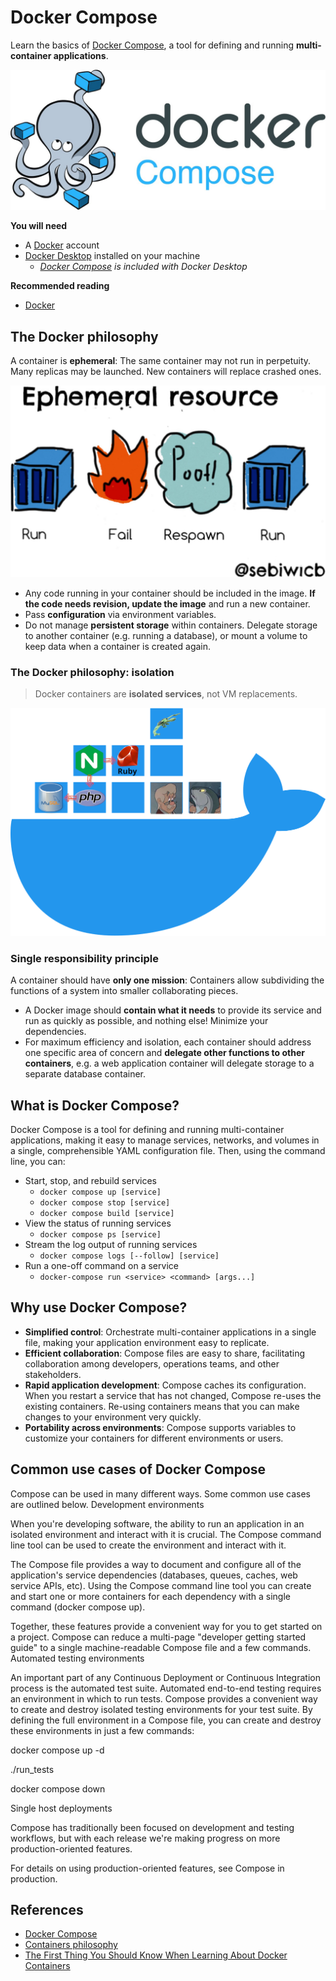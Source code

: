 # Docker Compose

<!-- slide-column -->

Learn the basics of [Docker Compose][docker-compose], a tool for defining and
running **multi-container applications**.

<!-- slide-include ../../BANNER.md -->

<!-- slide-column 60 -->

<img class="w100" src="./images/docker-compose.jpg" />

<!-- slide-container -->

**You will need**

* A [Docker][docker] account
* [Docker Desktop][docker-desktop] installed on your machine
  * *[Docker Compose][docker-compose] is included with Docker Desktop*

**Recommended reading**

* [Docker](../docker/)

<!-- START doctoc -->
<!-- END doctoc -->



## The Docker philosophy

<!-- slide-column -->

A container is **ephemeral**: The same container may not run in perpetuity. Many
replicas may be launched. New containers will replace crashed ones.

<!-- slide-column 65 -->

<img class="w100" src="./images/ephemeral-resource.jpg" />

<!-- slide-container -->

* Any code running in your container should be included in the image. **If the
  code needs revision, update the image** and run a new container.
* Pass **configuration** via environment variables.
* Do not manage **persistent storage** within containers. Delegate storage to
  another container (e.g. running a database), or mount a volume to keep data
  when a container is created again.

### The Docker philosophy: isolation

> Docker containers are **isolated services**, not VM replacements.

<p class="center">
  <img class="w85" src="./images/docker-isolation.png" />
</p>

### Single responsibility principle

A container should have **only one mission**: Containers allow subdividing the
functions of a system into smaller collaborating pieces.

* A Docker image should **contain what it needs** to provide its service and run
  as quickly as possible, and nothing else! Minimize your dependencies.
* For maximum efficiency and isolation, each container should address one
specific area of concern and **delegate other functions to other containers**,
  e.g. a web application container will delegate storage to a separate database
  container.



## What is Docker Compose?

Docker Compose is a tool for defining and running multi-container applications,
making it easy to manage services, networks, and volumes in a single,
comprehensible YAML configuration file. Then, using the command line, you can:

* Start, stop, and rebuild services
  * `docker compose up [service]`
  * `docker compose stop [service]`
  * `docker compose build [service]`
* View the status of running services
  * `docker compose ps [service]`
* Stream the log output of running services
  * `docker compose logs [--follow] [service]`
* Run a one-off command on a service
  * `docker-compose run <service> <command> [args...]`

## Why use Docker Compose?

* **Simplified control**: Orchestrate multi-container applications in a single
  file, making your application environment easy to replicate.
* **Efficient collaboration**: Compose files are easy to share, facilitating
  collaboration among developers, operations teams, and other stakeholders.
* **Rapid application development**: Compose caches its configuration. When you
  restart a service that has not changed, Compose re-uses the existing
  containers. Re-using containers means that you can make changes to your
  environment very quickly.
* **Portability across environments**: Compose supports variables to customize
  your containers for different environments or users.

## Common use cases of Docker Compose

Compose can be used in many different ways. Some common use cases are outlined below.
Development environments

When you're developing software, the ability to run an application in an isolated environment and interact with it is crucial. The Compose command line tool can be used to create the environment and interact with it.

The Compose file provides a way to document and configure all of the application's service dependencies (databases, queues, caches, web service APIs, etc). Using the Compose command line tool you can create and start one or more containers for each dependency with a single command (docker compose up).

Together, these features provide a convenient way for you to get started on a project. Compose can reduce a multi-page "developer getting started guide" to a single machine-readable Compose file and a few commands.
Automated testing environments

An important part of any Continuous Deployment or Continuous Integration process is the automated test suite. Automated end-to-end testing requires an environment in which to run tests. Compose provides a convenient way to create and destroy isolated testing environments for your test suite. By defining the full environment in a Compose file, you can create and destroy these environments in just a few commands:

 docker compose up -d

 ./run_tests

 docker compose down

Single host deployments

Compose has traditionally been focused on development and testing workflows, but with each release we're making progress on more production-oriented features.

For details on using production-oriented features, see Compose in production.



## References

* [Docker Compose][docker-compose]
* [Containers philosophy](https://dev.to/iblancasa/containers-philosophy-2714)
* [The First Thing You Should Know When Learning About Docker Containers](https://medium.com/factualopinions/the-first-thing-you-should-know-when-learning-about-docker-containers-e0de29ddb6c3)



[docker]: https://www.docker.com
[docker-compose]: https://docs.docker.com/compose/
[docker-desktop]: https://www.docker.com/products/docker-desktop/
